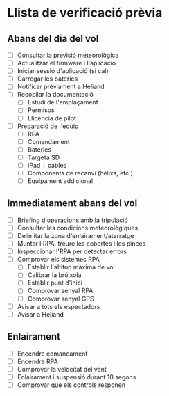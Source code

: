 # Llista de verificació prèvia

## Abans del dia del vol

- [ ] Consultar la previsió meteorològica
- [ ] Actualitzar el firmware i l'aplicació
- [ ] Iniciar sessió d'aplicació (si cal)
- [ ] Carregar les bateries
- [ ] Notificar prèviament a Heliand
- [ ] Recopilar la documentació
  - [ ] Estudi de l'emplaçament
  - [ ] Permisos
  - [ ] Llicència de pilot
- [ ] Preparació de l'equip
  - [ ] RPA
  - [ ] Comandament
  - [ ] Bateries
  - [ ] Targeta SD
  - [ ] iPad + cables
  - [ ] Components de recanvi (hèlixs, etc.)
  - [ ] Equipament addicional

## Immediatament abans del vol

- [ ] Briefing d'operacions amb la tripulació
- [ ] Consultar les condicions meteorològiques
- [ ] Delimitar la zona d'enlairament/aterratge
- [ ] Muntar l'RPA, treure les cobertes i les pinces
- [ ] Inspeccionar l'RPA per detectar errors
- [ ] Comprovar els sistemes RPA
  - [ ] Establir l'altitud màxima de vol
  - [ ] Calibrar la brúixola
  - [ ] Establir punt d'inici
  - [ ] Comprovar senyal RPA
  - [ ] Comprovar senyal GPS
- [ ] Avisar a tots els espectadors
- [ ] Avisar a Heliand

## Enlairament

- [ ] Encendre comandament
- [ ] Encendre RPA
- [ ] Comprovar la velocitat del vent
- [ ] Enlairament i suspensió durant 10 segons
- [ ] Comprovar que els controls responen
